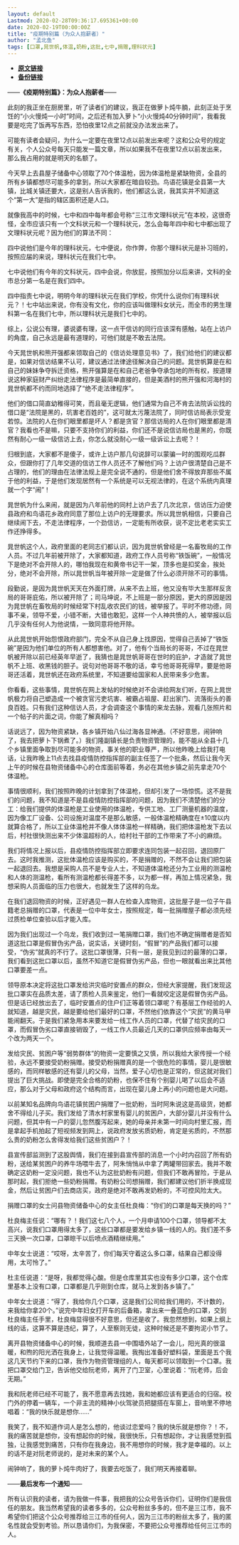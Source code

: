 ```yaml
---
layout: default
Lastmod: 2020-02-28T09:36:17.695361+00:00
date: 2020-02-19T00:00:00Z
title: "疫期特别篇（为众人抱薪者）"
author: "孟北鱼"
tags: [口罩,晁世帆,体温,奶粉,这批,七中,捐赠,理科状元]
---
```


* [**原文链接**](http://mp.weixin.qq.com/s?__biz=MzI2MDY4MzA2Mg==&mid=2247484805&idx=1&sn=a52220981611e1ccf5ba28b485eb0216&chksm=ea64a1dcdd1328ca0f5f37acaf413a34d220dcd61beff8708810747d6a89468078229a146b58#rd)
* [**备份链接**](http://archive.ph/DcpMn)


——**《疫期特别篇》：为众人抱薪者**——

此刻的我正坐在厨房里，听了读者们的建议，我正在做萝卜炖牛腩，此刻正处于烹饪的“小火慢炖一小时”时间，之后还有加入萝卜“小火慢炖40分钟时间”，我看我要是吃完了饭再写东西，恐怕夜里12点之前就没办法发出来了。

可能有读者会疑问，为什么一定要在夜里12点以前发出来呢？这和公众号的规定有关，个人公众号每天只能发一篇文章，所以如果我不在夜里12点以前发出来，那么我占用的就是明天的名额了。

今天早上去县屋子储备中心领取了70个体温枪，因为体温枪是紧缺物资，全县的所有乡镇都想尽可能多的拿到，所以大家都在暗自较劲。鸟语花镇是全县第一大镇，比城关镇还要大，这是别人告诉我的，他们都这么说，我其实并不知道这个“第一大”是指的辖区面积还是人口。

就像我高中的时候，七中和四中每年都会号称“三江市文理科状元”在本校，这很奇怪，全市应该只有一个文科状元和一个理科状元，怎么会每年四中和七中都出现了文理科状元呢？因为他们的算法不同：

四中说他们是今年的理科状元，七中便说，你作弊，你那个理科状元是补习班的，按照应届的来说，理科状元在我们七中。

七中说他们有今年的文科状元，四中会说，你放屁，按照加分以后来讲，文科的全市总分第一名是在我们四中。

四中指责七中说，明明今年的理科状元在我们学校，你凭什么说你们有理科状元？！七中站出来说，你有没有文化，你的应该叫做理科女状元，而全市的男生理科第一名在我们七中，所以理科状元是我们七中的。

综上，公说公有理，婆说婆有理，这一点干信访的同行应该深有感触，站在上访户的角度，自己永远是最有道理的，可他们就是不敢去法院。

今天晁世帆和熊开强都来领取自己的《信访处理意见书》了，我们给他们的建议都是，如果对信访结果不认可，建议通过法律途径解决自己的问题。晁世帆算是在和自己的妹妹争夺拆迁资格，熊开强算是在和自己老爸争夺承包地的所有权，按道理说这种家庭财产纠纷走法律程序是最简单直接的，但是美酒村的熊开强和河海村的晁世帆都不约而同地选择了“绝不走法律程序”。

他们的借口简直幼稚得可笑，而且毫无逻辑，他们通常为自己不肯去法院诉讼找的借口是“法院是黑的，坑害老百姓的”，这可就太污蔑法院了，同时信访局表示受宠若惊。法院的人在你们眼里都是坏人？都是贪官？那信访局的人在你们眼里都是清官？我看也不是嘛，只要不支持你们的利益，你们还不是说信访局也是黑的，你既然有耐心一级一级信访上去，你怎么就没耐心一级一级诉讼上去呢？！

归根到底，大家都不是傻子，或许上访户那几句说辞可以蒙骗一时的围观吃瓜群众，但跟你打了几年交道的信访工作人员还不了解他们吗？上访户很清楚自己是不占理的，他们的理由在法律法规上是完全说不通的，但是他们舍不得放弃那些不属于他的利益，于是他们发现居然有一个系统是可以无视法律的，在这个系统内真理就一个字“闹”！

晁世帆为什么来闹，就是因为八年前他的同村上访户去了几次北京，信访压力迫使县政府和鸟语花乡政府同意了那位上访户的无理要求。所以晁世帆相信，只要自己继续闹下去，不走法律程序，一个劲信访，一定能有所收获，说不定比老老实实工作还挣得多。

晁世帆这个人，政府里面的老同志们都认识，因为晁世帆曾经是一名畜牧局的工作人员。不过几年前被开除了，大家都知道，政府工作人员号称“铁饭碗”，一般情况下是绝对不会开除人的，哪怕我现在和黄帝书记干一架，顶多也是扣奖金，挨处分，绝对不会开除，所以晁世帆当年被开除一定是做了什么必须开除不可的事情。

段勤说，是因为晁世帆天天在外面打牌，从来不去上班，他又没有毕大生那样反贪局的哥哥庇佑，所以被开除了；司马坤说，不上班是一部分原因，更大的原因是因为晁世帆在畜牧局的时候经常下村乱收农民们的钱，被举报了。平时不修功德，同事不亲，领导不爱，小错不断，大错也敢犯，这样一个人神共愤的人，被举报以后几乎没有任何人为他说情，一致同意将他开除。

从此晁世帆开始怨恨政府部门，完全不从自己身上找原因，觉得自己丢掉了“铁饭碗”是因为他们单位的所有人都想害他。对了，他有个当局长的哥哥，不过在晁世帆被开除以前已经英年早逝了，我猜也是晁世帆哥哥在世时的庇护，才造就了晁世帆不上班、收黑钱的胆子。说句对他哥哥不敬的话，幸亏他哥哥死得早，要是他哥哥还活着，晁世帆还在政府系统里，不知道要给国家和人民带来多少危害。

你看看，这些事情，晁世帆在网上发帖的时候绝对不会讲给网友们听，在网上晁世帆极力将自己塑造成一个被贪官污吏坑害、被霸占祖屋、赶出家门、流落街头的善良百姓。只有我们这种信访人员，才会调查这个事情的来龙去脉，观看几张照片和一个帖子的片面之词，你能了解真相吗？

话说远了，因为物资紧缺，各乡镇开始八仙过海各显神通。（不好意思，闹钟响了，我去把萝卜下锅煮了。）我们隆副镇长是负责物资管理的，能不能从全县十几个乡镇里面争取到尽可能多的物资，事关他的职业尊严，所以他昨晚上给我打电话，让我昨晚上11点去找县疫情防控指挥部的副主任签了一个批条，然后让我今天上午的时候在县物资储备中心的仓库面前等着，务必在其他乡镇之前先拿走70个体温枪。

事情很顺利，我们按照昨晚的计划拿到了体温枪，但却引发了一场惊慌。这不是我们的问题，我不知道是不是县疫情防控指挥部的问题，因为我们不清楚他们的分工：给我们提供的体温枪是工业使用的体温枪，专供工地、工厂测量机器的温度，因为像工厂设备、公司设施对温度不是那么敏感，一般体温枪精确度在±10度以内就算合格了，所以工业体温枪并不像人体体温枪一样精确，我们把体温枪发下去以后，村社很快测出来不少体温超标的人，给村社干部的工作带来了不小的麻烦。

我们将情况上报以后，县疫情防控指挥部立即要求连同包装一起召回，退回原厂去。这时我推测，这批体温枪应该是购买的，不是捐赠的，不然不会让我们把包装一起退回去。我想是采购人员不是专业人士，不知道体温枪还分为工业用的测温枪和人体的测温枪，看所有测温枪都长得差不多，以为都一样，再加上情况紧急，我想采购人员面临的压力也很大，也就发生了这样的乌龙。

在我们退回物资的时候，正好遇见一群人在检查入库物资，这批屋子是一位子午县籍老总捐赠的口罩，代表是一位中年女士，按照规定，每一批捐赠屋子都必须先经过质检单位查验以后才能入库。

因为我们出现过一个乌龙，我们收到过一笔捐赠口罩，我们也不确定捐赠者是否知道这批口罩是假冒伪劣产品，说实话，关键时刻，“假冒”的产品我们都可以接受，“伪劣”就真的不行了。这批口罩很薄，只有一层，是我见到过的最薄的口罩，我们看到这批口罩以后，虽然不知道它是假冒伪劣产品，但也一眼就看出来比其他口罩要差一点。

领导原本决定将这批口罩发给洪灾临时安置点的群众，但经大家提醒，我们发现这批口罩实在品质太差，请了质检人员来鉴定，他们一看就咬定这是假冒伪劣产品。但是话已经放出去了，临时安置点的住户们正等着领口罩呢？有基层工作经验的人就知道，越是灾民，越是要给他们最好的口罩，不然他们依靠这个“灾民”的黄马甲能闹翻天。于是我们紧急用本来要发给一线工作人员的口罩，代替了给灾民的口罩，而假冒伪劣口罩直接销毁了，一线工作人员最近几天的口罩供应频率由每天一个改为两天一个。

发给灾民、贫困户等“弱势群体”的物资一定要慎之又慎，所以我给大家传授一个经验，永远不要接受奶粉捐赠。接受奶粉捐赠真的是一个很危险的事情，婴儿是很敏感的，而同样敏感的还有婴儿的父母，当然，爱子心切也是正常的，但这就对我们提出了巨大挑战。即使是完全合格的奶粉，也保不住有个别婴儿喝了以后会不适应，那么对于父母和政府这个结构而言，出现在婴儿身上再小的问题也是大问题。

以前某知名品牌向鸟语花镇贫困户捐赠了一批奶粉，当时阿朱说这是高级货，她都舍不得给儿子买。我们发给了清水村家里有婴儿的贫困户，大部分婴儿并没有什么问题，但其中有一户的婴儿忽然腹泻起来，她的母亲并未第一时间向村里汇报，而是拿起手机拍起了短视频发到网上，说政府发放劣质奶粉，肯定是劣质的，不然那么贵的奶粉怎么舍得发给我们这些贫困户？！

县宣传部监测到了这股舆情，我们在接到县宣传部的消息一个小时内召回了所有奶粉，送给某贫困户的养牛场喂牛去了，阿朱悄悄从中拿了两罐带回家去。我并不敢确定这奶粉一定没问题，我也不认为这批奶粉有问题，但我们不敢再冒险，于是从那时起，我们拒绝一些奶粉捐赠。有奶粉公司想捐赠，我们都建议他们折半换成现金，然后让贫困户们去商店买，政府是绝对不敢再发奶粉的，不可控风险太大。

捐赠口罩的女士问县物资储备中心的女主任杜良梅：“你们的口罩是每天换的吗？”

杜良梅主任说：“哪有？！我们这七八个人，一个月申请100个口罩，领导都不太高兴，说我们口罩用得太多了，这些口罩都是要发给乡镇一线的人的。我们差不多三天换一次口罩，口罩晾干以后喷点酒精继续用。”

中年女士说道：“哎呀，太辛苦了，你们每天守着这么多口罩，结果自己都没得用，太可怜了。”

杜主任说道：“是呀，我都觉得心酸。但是仓库里其实也没有多少口罩，这个仓库里基本上没有口罩，口罩都是几乎刚到仓库，就马上发到各乡镇了。”

中年女士说道：“得了，我给你几个口罩，这是我们公司给我们用的，不计数的，来我给你拿20个。”说完中年妇女打开车的后备箱，拿出来一叠蓝色的口罩，交到杜良梅主任手里，杜良梅显得很不好意思，但还是收了。我忽然想到，如果上纲上线的话，这算不算是违纪，算了，人至察则无徒，这种时候还是不要拘泥小节了。

离开县物资储备中心的时候，我顺道去县一中围墙外站了一会儿，阳光真的很温暖，和煦的阳光洒在我身上，让我觉得温暖。我掏出准备好塑料袋，里面是五个我这几天节约下来的口罩，我作为物资管理组的人，每天都可以领取到一个口罩。我把口罩交给门卫，告诉他交给阮老师，离开了门卫室，心里说着：“阮老师，后会无期。”

我和阮老师已经不可能了，我不愿意再去找她，我和她都应该有更适合的归宿。校门外的停着一辆车，一个非主流的精神小伙驾驶员把腿搭在车窗上，音响里不停地唱着：“我的快乐就是想你……”

我笑了，我不知道作词人是怎么想的，他谈过恋爱吗？我的快乐就是想你？！不，我的痛苦就是想你，没有想起你的时候，我很快乐，只有想起你，才让我感觉到孤独，让我感觉到痛苦，只有你在我身边，我不用想你的时候，我才是幸福的。以上的话不是对阮老师说的，是对未来的某个人。

闹钟响了，我的萝卜炖牛肉好了，我要去吃饭了，我们明天再接着聊。

——**最后发布一个通知**——

所有认识我的读者，请为我做一件事，我把我的公众号告诉你们，证明你们是我信任的朋友。我当然希望我的读者多多的，公众号粉丝多多的，但不是三江市，我不希望你们把这个公众号推荐给三江市的任何人，因为三江市的粉丝太多了，我的匿名性就会受到考验。所以恳请你们，为我保密，不要把公众号推荐给任何三江市的人。

